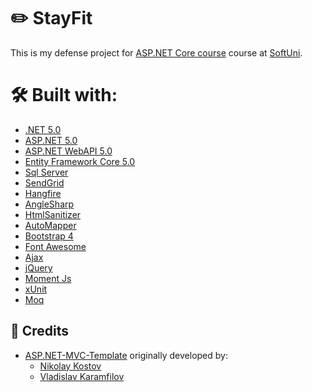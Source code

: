 # :pencil2: StayFit
This is my defense project for <a href="https://softuni.bg/trainings/3177/asp-dot-net-core-october-2020">ASP.NET Core course</a> course at [SoftUni](https://softuni.bg).

# 🛠 Built with:
* [.NET 5.0](https://github.com/dotnet/core)
* [ASP.NET 5.0](https://github.com/dotnet/aspnetcore)
* [ASP.NET WebAPI 5.0](https://github.com/dotnet/aspnetcore)
* [Entity Framework Core 5.0](https://github.com/dotnet/efcore)
* [Sql Server](https://www.microsoft.com/en-us/sql-server/sql-server-downloads)
* [SendGrid](https://github.com/sendgrid)
* [Hangfire](https://github.com/HangfireIO/Hangfire)
* [AngleSharp](https://github.com/AngleSharp/AngleSharp)
* [HtmlSanitizer](https://github.com/mganss/HtmlSanitizer)
* [AutoMapper](https://github.com/AutoMapper/AutoMapper)
* [Bootstrap 4](https://github.com/twbs/bootstrap)
* [Font Awesome](https://fontawesome.com/)
* [Ajax](https://github.com/fdaciuk/ajax)
* [jQuery](https://github.com/jquery/jquery)
* [Moment Js](https://momentjs.com/)
* [xUnit](https://github.com/xunit/xunit)
* [Moq](https://github.com/moq/moq)

## :handshake: Credits

- [ASP.NET-MVC-Template](https://github.com/NikolayIT/ASP.NET-Core-Template) originally developed by:
   * [Nikolay Kostov](https://github.com/NikolayIT)
   * [Vladislav Karamfilov](https://github.com/vladislav-karamfilov)
